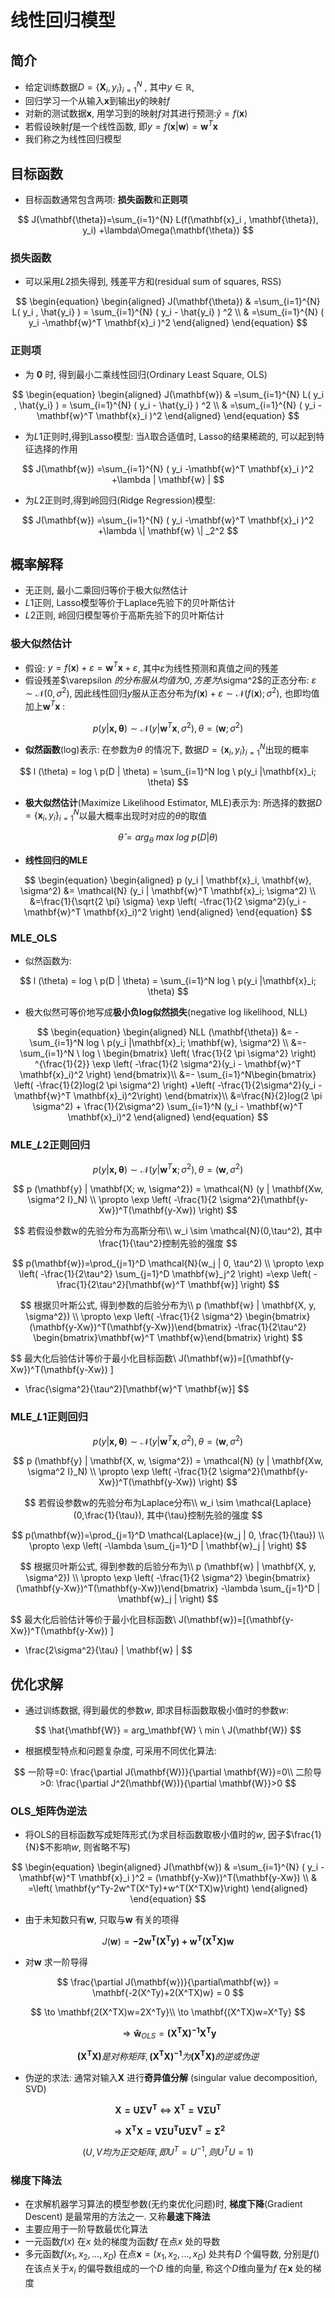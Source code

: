 # 线性回归模型

## 简介

* 给定训练数据$D=\{\mathbf{X}_i , y_i\}_{i=1}^{N}$ , 其中$y\in \mathbb{R}$, 
* 回归学习一个从输入$\mathbf{x}$到输出$y$的映射$f$
* 对新的测试数据$\mathbf{x}$, 用学习到的映射$f$对其进行预测:$\hat{y} = f(\mathbf{x})$
* 若假设映射$f$是一个线性函数, 即$y=f(\mathbf{x} | \mathbf{w}) = \mathbf{w}^T \mathbf{x}$
* 我们称之为线性回归模型

## 目标函数

* 目标函数通常包含两项: **损失函数**和**正则项**

$$
J(\mathbf{\theta})=\sum_{i=1}^{N} L(f(\mathbf{x}_i , \mathbf{\theta}), y_i) +\lambda\Omega(\mathbf{\theta})
$$

### 损失函数

- 可以采用$L2$损失得到, 残差平方和(residual sum  of squares, RSS)

$$
\begin{equation}
\begin{aligned}
J(\mathbf{\theta}) & =\sum_{i=1}^{N} L( y_i , \hat{y_i} ) 
= \sum_{i=1}^{N} ( y_i - \hat{y_i} ) ^2 \\ 
& =\sum_{i=1}^{N} ( y_i -\mathbf{w}^T \mathbf{x}_i )^2
\end{aligned}
\end{equation}
$$



### 正则项

* 为 **0** 时, 得到最小二乘线性回归(Ordinary Least Square, OLS)

$$
\begin{equation}
\begin{aligned}
J(\mathbf{w}) & =\sum_{i=1}^{N} L( y_i , \hat{y_i} ) 
= \sum_{i=1}^{N} ( y_i - \hat{y_i} ) ^2 \\ 
& =\sum_{i=1}^{N} ( y_i -\mathbf{w}^T \mathbf{x}_i )^2
\end{aligned}
\end{equation}
$$

* 为$L1$正则时,得到Lasso模型: 当$\lambda$取合适值时, Lasso的结果稀疏的, 可以起到特征选择的作用

$$
J(\mathbf{w})  =\sum_{i=1}^{N} ( y_i -\mathbf{w}^T \mathbf{x}_i )^2
+\lambda | \mathbf{w} |
$$

* 为$L2$正则时,得到岭回归(Ridge Regression)模型: 

$$
J(\mathbf{w})  =\sum_{i=1}^{N} ( y_i -\mathbf{w}^T \mathbf{x}_i )^2
+\lambda \| \mathbf{w} \| _2^2
$$



## 概率解释

- 无正则, 最小二乘回归等价于极大似然估计
- $L1$正则, Lasso模型等价于Laplace先验下的贝叶斯估计
- $L2$正则, 岭回归模型等价于高斯先验下的贝叶斯估计

### 极大似然估计

* 假设: $y = f( \mathbf{x} ) + \varepsilon = \mathbf{w}^T \mathbf{x} + \varepsilon$, 其中$\varepsilon$为线性预测和真值之间的残差
* 假设残差$\varepsilon $的分布服从均值为$0$, 方差为$\sigma^2$的正态分布: $\varepsilon \sim  \mathcal{N} (0, \sigma^2)$, 因此线性回归$y$服从正态分布为$f(\mathbf{x}) + \varepsilon \sim  \mathcal{N} (f(\mathbf{x});  \sigma^2)$, 也即均值加上$\mathbf{w}^T \mathbf{x}$ : 

$$
p (y | \mathbf{x,\theta}) \sim  \mathcal{N} (y | \mathbf{w}^T \mathbf{x}, \sigma^2), \theta =( \mathbf{w}; \sigma^2)
$$

* **似然函数**(log)表示: 在参数为$\theta​$ 的情况下, 数据$D=\{\mathbf{x}_i , y_i\}_{i=1}^{N}​$出现的概率

$$
l (\theta) = log \ p(D | \theta) = \sum_{i=1}^N log \ p(y_i |\mathbf{x}_i; \theta)
$$

- **极大似然估计**(Maximize Likelihood Estimator, MLE)表示为: 所选择的数据$D=\{\mathbf{x}_i , y_i\}_{i=1}^{N}​$以最大概率出现时对应的$\theta​$的取值

$$
\hat{\theta} = arg_\theta \ max \ log \ p(D | \theta)
$$

* **线性回归的MLE**

$$
\begin{equation}
\begin{aligned}
p (y_i | \mathbf{x}_i, \mathbf{w}, \sigma^2) &=  \mathcal{N} (y_i | \mathbf{w}^T \mathbf{x}_i; \sigma^2) \\
&=\frac{1}{\sqrt{2 \pi} \sigma} \exp \left( -\frac{1}{2 \sigma^2}(y_i - \mathbf{w}^T \mathbf{x}_i)^2 \right)
\end{aligned}
\end{equation}
$$

### MLE_OLS

* 似然函数为:

$$
l (\theta) = log \ p(D | \theta) 
= \sum_{i=1}^N log \ p(y_i |\mathbf{x}_i; \theta)
$$

* 极大似然可等价地写成**极小负log似然损失**(negative log
  likelihood, NLL)

$$
\begin{equation}
\begin{aligned}
NLL (\mathbf{\theta}) &= -\sum_{i=1}^N log \ p(y_i |\mathbf{x}_i; \mathbf{w}, \sigma^2) \\
&=-\sum_{i=1}^N \ log \ 
\begin{bmatrix}
\left( \frac{1}{2 \pi \sigma^2} \right) ^{\frac{1}{2}} \exp \left( -\frac{1}{2 \sigma^2}(y_i - \mathbf{w}^T \mathbf{x}_i)^2 \right) 
\end{bmatrix}\\
&=- \sum_{i=1}^N\begin{bmatrix} 
\left( -\frac{1}{2}log(2 \pi \sigma^2) \right)
+\left( -\frac{1}{2\sigma^2}(y_i - \mathbf{w}^T \mathbf{x}_i)^2\right)
\end{bmatrix}\\
&=\frac{N}{2}log(2 \pi \sigma^2) + \frac{1}{2\sigma^2} \sum_{i=1}^N (y_i - \mathbf{w}^T \mathbf{x}_i)^2
\end{aligned}
\end{equation}
$$

### MLE_$L2$正则回归
$$
p (y | \mathbf{x,\theta}) \sim  \mathcal{N} (y | \mathbf{w}^T \mathbf{x}; \sigma^2), \theta =( \mathbf{w}, \sigma^2)
$$

$$
p (\mathbf{y} | \mathbf{X; w, \sigma^2}) 
=  \mathcal{N} (y | \mathbf{Xw, \sigma^2 I}_N) \\
\propto \exp \left( -\frac{1}{2 \sigma^2}(\mathbf{y-Xw})^T(\mathbf{y-Xw}) \right)
$$

$$
若假设参数w的先验分布为高斯分布\\
w_i \sim \mathcal{N}(0,\tau^2), 
其中\frac{1}{\tau^2}控制先验的强度
$$

$$
p(\mathbf{w})=\prod_{j=1}^D \mathcal{N}(w_j | 0, \tau^2) \\
\propto \exp \left( -\frac{1}{2\tau^2} \sum_{j=1}^D \mathbf{w}_j^2 \right)
=\exp \left( -\frac{1}{2\tau^2}[\mathbf{w}^T \mathbf{w}] \right)
$$

$$
根据贝叶斯公式, 得到参数的后验分布为\\
p (\mathbf{w} | \mathbf{X, y, \sigma^2}) \\ 
\propto 
	\exp \left( -\frac{1}{2 \sigma^2}
	\begin{bmatrix}(\mathbf{y-Xw})^T(\mathbf{y-Xw})\end{bmatrix}
	-\frac{1}{2\tau^2}
	\begin{bmatrix}\mathbf{w}^T \mathbf{w}\end{bmatrix} \right)
$$

$$
最大化后验估计等价于最小化目标函数\\
J(\mathbf{w})=[(\mathbf{y-Xw})^T(\mathbf{y-Xw}) ]
+ \frac{\sigma^2}{\tau^2}[\mathbf{w}^T \mathbf{w}]
$$

### MLE_$L1$正则回归

$$
p (y | \mathbf{x,\theta}) \sim  \mathcal{N} (y | \mathbf{w}^T \mathbf{x}, \sigma^2), \theta =( \mathbf{w}, \sigma^2)
$$

$$
p (\mathbf{y} | \mathbf{X, w, \sigma^2}) 
=  \mathcal{N} (y | \mathbf{Xw, \sigma^2 I}_N) \\
\propto \exp \left( -\frac{1}{2 \sigma^2}(\mathbf{y-Xw})^T(\mathbf{y-Xw}) \right)
$$

$$
若假设参数w的先验分布为Laplace分布\\
w_i \sim \mathcal{Laplace}(0,\frac{1}{\tau}), 
其中{\tau}控制先验的强度
$$

$$
p(\mathbf{w})=\prod_{j=1}^D \mathcal{Laplace}(w_j | 0, \frac{1}{\tau}) \\
\propto \exp \left( -\lambda \sum_{j=1}^D | \mathbf{w}_j | \right)
$$

$$
根据贝叶斯公式, 得到参数的后验分布为\\
p (\mathbf{w} | \mathbf{X, y, \sigma^2}) \\ 
\propto 
	\exp \left( -\frac{1}{2 \sigma^2}
	\begin{bmatrix}(\mathbf{y-Xw})^T(\mathbf{y-Xw})\end{bmatrix}
	 -\lambda \sum_{j=1}^D | \mathbf{w}_j | \right)
$$

$$
最大化后验估计等价于最小化目标函数\\
J(\mathbf{w})=[(\mathbf{y-Xw})^T(\mathbf{y-Xw}) ]
+ \frac{2\sigma^2}{\tau} | \mathbf{w} |
$$

## 优化求解

* 通过训练数据, 得到最优的参数$w$, 即求目标函数取极小值时的参数$w$:

$$
\hat{\mathbf{W}} = arg_\mathbf{W} \ min \ J(\mathbf{W})
$$

* 根据模型特点和问题复杂度, 可采用不同优化算法:

$$
一阶导=0: \frac{\partial J(\mathbf{W})}{\partial \mathbf{W}}=0\\
二阶导>0: \frac{\partial J^2(\mathbf{W})}{\partial \mathbf{W}}>0
$$

### OLS_矩阵伪逆法

* 将OLS的目标函数写成矩阵形式(为求目标函数取极小值时的$w$, 因子$\frac{1}{N}$不影响$w$, 则省略不写)

$$
\begin{equation}
\begin{aligned}
J(\mathbf{w}) & =\sum_{i=1}^{N} ( y_i -\mathbf{w}^T \mathbf{x}_i )^2
= (\mathbf{y-Xw})^T(\mathbf{y-Xw}) \\
& =\left( \mathbf{y^Ty-2w^T(X^Ty)+w^T(X^TX)w}\right)
\end{aligned}
\end{equation}
$$

* 由于未知数只有$\mathbf{w}$, 只取与$\mathbf{w}$ 有关的项得

$$
J(\mathbf{w}) = \mathbf{-2w^T(X^Ty)+w^T(X^TX)w}
$$

* 对$\mathbf{w}$ 求一阶导得

$$
\frac{\partial J(\mathbf{w})}{\partial\mathbf{w}}  
= \mathbf{-2(X^Ty)+2(X^TX)w} = 0
$$

$$
\to \mathbf{2(X^TX)w=2X^Ty}\\
\to \mathbf{(X^TX)w=X^Ty}
$$

$$
\Rightarrow \mathbf{\hat{w}}_{OLS}=\mathbf{(X^TX)^{-1}X^Ty}
$$

$$
\mathbf{(X^TX)}是对称矩阵,\mathbf{(X^TX)^{-1}}为\mathbf{(X^TX)}的逆或伪逆
$$

* 伪逆的求法: 通常对输入$\mathbf{X}$ 进行**奇异值分解** (singular value decomposition҅, SVD)

$$
\mathbf{X=U \Sigma V^T} \ \Leftrightarrow \ \mathbf{X^T=V \Sigma U^T}
$$

$$
\Rightarrow \mathbf{X^TX=V \Sigma U^T U \Sigma V^T = \Sigma^2}
$$

$$
(U, V均为正交矩阵, 即U^T=U^{-1}, 则U^TU=1)
$$

### 梯度下降法

* 在求解机器学习算法的模型参数(无约束优化问题)时, **梯度下降**(Gradient Descent) 是最常用的方法之一. 又称**最速下降法**
* 主要应用于一阶导数最优化算法
* 一元函数$f(x)$ 在$x$ 处的梯度为函数$f$ 在点$x$ 处的导数
* 多元函数$f(x_1, x_2, ..., x_D)$ 在点$\mathbf{x} = (x_1, x_2, ..., x_D)$ 处共有$D$ 个偏导数, 分别是$f()$ 在该点关于$x_i$ 的偏导数组成的一个$D$ 维的向量, 称这个$D$维向量为$f$ 在$\mathbf{x}$ 处的梯度